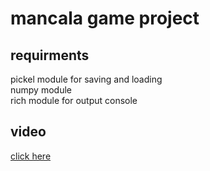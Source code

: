 <h1> mancala game project </h1>

  <h2> requirments </h2>
    pickel module for saving and loading<br>
    numpy module <br>
    rich module for output console
    
   <h2> video </h2>
   <a href='https://www.youtube.com/watch?v=YYgBIYKnPfM'> click here </a>
